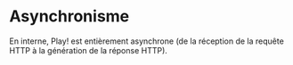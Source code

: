 # Asynchronisme

En interne, Play! est entièrement asynchrone (de la réception de la requête HTTP à la génération de la réponse HTTP).



